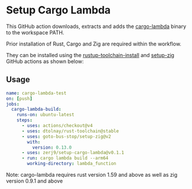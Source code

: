# Setup Cargo Lambda

This GitHub action downloads, extracts and adds the [cargo-lambda](https://github.com/cargo-lambda/cargo-lambda) binary to the workspace PATH.

Prior installation of Rust, Cargo and Zig are required within the workflow.

They can be installed using the [rustup-toolchain-install](https://github.com/marketplace/actions/rustup-toolchain-install) and [setup-zig](https://github.com/marketplace/actions/setup-zig) GitHub actions as shown below:

## Usage

```yaml
name: cargo-lambda-test
on: [push]
jobs:
  cargo-lambda-build:
    runs-on: ubuntu-latest
    steps:
      - uses: actions/checkout@v4
      - uses: dtolnay/rust-toolchain@stable
      - uses: goto-bus-stop/setup-zig@v2
        with:
          version: 0.13.0
      - uses: zerj9/setup-cargo-lambda@v0.1.1
      - run: cargo lambda build --arm64
        working-directory: lambda_function
```

Note: cargo-lambda requires rust version 1.59 and above as well as zig version 0.9.1 and above
